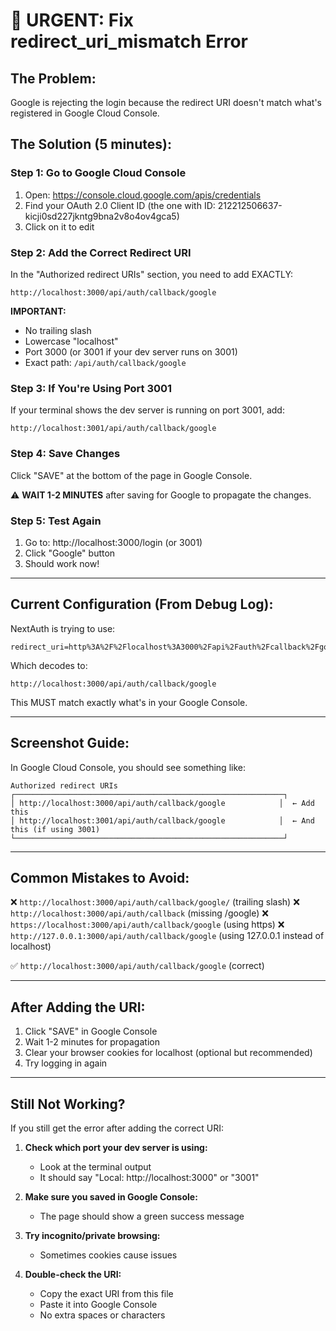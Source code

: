 # 🔴 URGENT: Fix redirect_uri_mismatch Error

## The Problem:

Google is rejecting the login because the redirect URI doesn't match what's registered in Google Cloud Console.

## The Solution (5 minutes):

### Step 1: Go to Google Cloud Console

1. Open: https://console.cloud.google.com/apis/credentials
2. Find your OAuth 2.0 Client ID (the one with ID: 212212506637-kicji0sd227jkntg9bna2v8o4ov4gca5)
3. Click on it to edit

### Step 2: Add the Correct Redirect URI

In the "Authorized redirect URIs" section, you need to add EXACTLY:

```
http://localhost:3000/api/auth/callback/google
```

**IMPORTANT:**

- No trailing slash
- Lowercase "localhost"
- Port 3000 (or 3001 if your dev server runs on 3001)
- Exact path: `/api/auth/callback/google`

### Step 3: If You're Using Port 3001

If your terminal shows the dev server is running on port 3001, add:

```
http://localhost:3001/api/auth/callback/google
```

### Step 4: Save Changes

Click "SAVE" at the bottom of the page in Google Console.

⚠️ **WAIT 1-2 MINUTES** after saving for Google to propagate the changes.

### Step 5: Test Again

1. Go to: http://localhost:3000/login (or 3001)
2. Click "Google" button
3. Should work now!

---

## Current Configuration (From Debug Log):

NextAuth is trying to use:

```
redirect_uri=http%3A%2F%2Flocalhost%3A3000%2Fapi%2Fauth%2Fcallback%2Fgoogle
```

Which decodes to:

```
http://localhost:3000/api/auth/callback/google
```

This MUST match exactly what's in your Google Console.

---

## Screenshot Guide:

In Google Cloud Console, you should see something like:

```
Authorized redirect URIs
┌────────────────────────────────────────────────────────────┐
│ http://localhost:3000/api/auth/callback/google            │  ← Add this
│ http://localhost:3001/api/auth/callback/google            │  ← And this (if using 3001)
└────────────────────────────────────────────────────────────┘
```

---

## Common Mistakes to Avoid:

❌ `http://localhost:3000/api/auth/callback/google/` (trailing slash)
❌ `http://localhost:3000/api/auth/callback` (missing /google)
❌ `https://localhost:3000/api/auth/callback/google` (using https)
❌ `http://127.0.0.1:3000/api/auth/callback/google` (using 127.0.0.1 instead of localhost)

✅ `http://localhost:3000/api/auth/callback/google` (correct)

---

## After Adding the URI:

1. Click "SAVE" in Google Console
2. Wait 1-2 minutes for propagation
3. Clear your browser cookies for localhost (optional but recommended)
4. Try logging in again

---

## Still Not Working?

If you still get the error after adding the correct URI:

1. **Check which port your dev server is using:**
   - Look at the terminal output
   - It should say "Local: http://localhost:3000" or "3001"
2. **Make sure you saved in Google Console:**
   - The page should show a green success message
3. **Try incognito/private browsing:**

   - Sometimes cookies cause issues

4. **Double-check the URI:**
   - Copy the exact URI from this file
   - Paste it into Google Console
   - No extra spaces or characters
